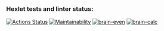 ### Hexlet tests and linter status:
[![Actions Status](https://github.com/Enilre/python-project-lvl1/workflows/hexlet-check/badge.svg)](https://github.com/Enilre/python-project-lvl1/actions)
[![Maintainability](https://api.codeclimate.com/v1/badges/a99a88d28ad37a79dbf6/maintainability)](https://codeclimate.com/github/codeclimate/codeclimate/maintainability)
[![brain-even](https://asciinema.org/a/ha9eh8DBjrgA9mgYgQpEAn5MI.svg)](https://asciinema.org/a/ha9eh8DBjrgA9mgYgQpEAn5MI)
[![brain-calc](https://asciinema.org/a/2vEhPV1swpqgYqGcPuxtdBXrA.svg)](https://asciinema.org/a/2vEhPV1swpqgYqGcPuxtdBXrA)

